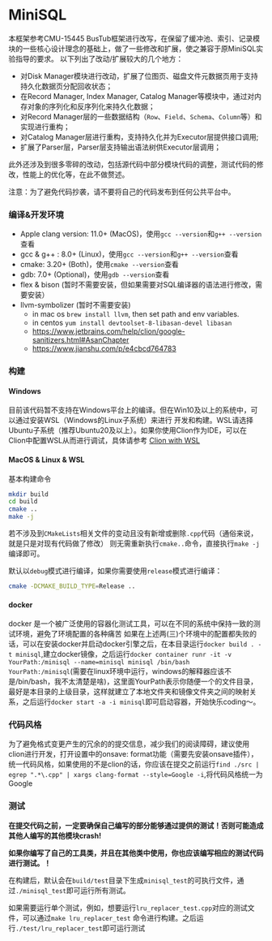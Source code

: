 # MiniSQL

本框架参考CMU-15445 BusTub框架进行改写，在保留了缓冲池、索引、记录模块的一些核心设计理念的基础上，做了一些修改和扩展，使之兼容于原MiniSQL实验指导的要求。 以下列出了改动/扩展较大的几个地方：

- 对Disk Manager模块进行改动，扩展了位图页、磁盘文件元数据页用于支持持久化数据页分配回收状态；
- 在Record Manager, Index Manager, Catalog Manager等模块中，通过对内存对象的序列化和反序列化来持久化数据；
- 对Record Manager层的一些数据结构（`Row`、`Field`、`Schema`、`Column`等）和实现进行重构；
- 对Catalog Manager层进行重构，支持持久化并为Executor层提供接口调用;
- 扩展了Parser层，Parser层支持输出语法树供Executor层调用；

此外还涉及到很多零碎的改动，包括源代码中部分模块代码的调整，测试代码的修改，性能上的优化等，在此不做赘述。

注意：为了避免代码抄袭，请不要将自己的代码发布到任何公共平台中。

### 编译&开发环境

- Apple clang version: 11.0+ (MacOS)，使用`gcc --version`和`g++ --version`查看
- gcc & g++ : 8.0+ (Linux)，使用`gcc --version`和`g++ --version`查看
- cmake: 3.20+ (Both)，使用`cmake --version`查看
- gdb: 7.0+ (Optional)，使用`gdb --version`查看
- flex & bison (暂时不需要安装，但如果需要对SQL编译器的语法进行修改，需要安装）
- llvm-symbolizer (暂时不需要安装)
    - in mac os `brew install llvm`, then set path and env variables.
    - in centos `yum install devtoolset-8-libasan-devel libasan`
    - https://www.jetbrains.com/help/clion/google-sanitizers.html#AsanChapter
    - https://www.jianshu.com/p/e4cbcd764783

### 构建

#### Windows

目前该代码暂不支持在Windows平台上的编译。但在Win10及以上的系统中，可以通过安装WSL（Windows的Linux子系统）来进行
开发和构建。WSL请选择Ubuntu子系统（推荐Ubuntu20及以上）。如果你使用Clion作为IDE，可以在Clion中配置WSL从而进行调试，具体请参考
[Clion with WSL](https://blog.jetbrains.com/clion/2018/01/clion-and-linux-toolchain-on-windows-are-now-friends/)

#### MacOS & Linux & WSL

基本构建命令

```bash
mkdir build
cd build
cmake ..
make -j
```

若不涉及到`CMakeLists`相关文件的变动且没有新增或删除`.cpp`代码（通俗来说，就是只是对现有代码做了修改） 则无需重新执行`cmake..`命令，直接执行`make -j`编译即可。

默认以`debug`模式进行编译，如果你需要使用`release`模式进行编译：

```bash
cmake -DCMAKE_BUILD_TYPE=Release ..
```

#### docker

docker 是一个被广泛使用的容器化测试工具，可以在不同的系统中保持一致的测试环境，避免了环境配置的各种痛苦 如果在上述两(三)个环境中的配置都失败的话，可以在安装docker并启动docker引擎之后，在本目录运行`docker build . -t minisql`,建立docker镜像，之后运行`docker container runr -it -v YourPath:/minisql --name=minisql minisql /bin/bash YourPath:/minisql`(需要在linux环境中运行，windows的解释器应该不是/bin/bash，我不太清楚是啥)，这里面YourPath表示你随便一个的文件目录，最好是本目录的上级目录，这样就建立了本地文件夹和镜像文件夹之间的映射关系，之后运行`docker start -a -i minisql`即可启动容器，开始快乐coding～。

### 代码风格

为了避免格式变更产生的冗余的的提交信息，减少我们的阅读障碍，建议使用clion进行开发，打开设置中的onsave: format功能（需要先安装onsave插件），统一代码风格，如果使用的不是clion的话，你应该在提交之前运行`find ./src | egrep ".*\.cpp" | xargs clang-format --style=Google -i`,将代码风格统一为Google

### 测试

**在提交代码之前，一定要确保自己编写的部分能够通过提供的测试！否则可能造成其他人编写的其他模块crash!**

**如果你编写了自己的工具类，并且在其他类中使用，你也应该编写相应的测试代码进行测试。！**

在构建后，默认会在`build/test`目录下生成`minisql_test`的可执行文件，通过`./minisql_test`即可运行所有测试。

如果需要运行单个测试，例如，想要运行`lru_replacer_test.cpp`对应的测试文件，可以通过`make lru_replacer_test`
命令进行构建。之后运行`./test/lru_replacer_test`即可运行测试
